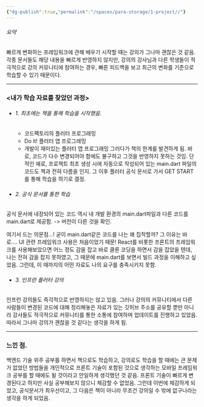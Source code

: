 ```yaml
---
{"dg-publish":true,"permalink":"/spaces/para-storage/1-project//"}
---
```


###### 요약
빠르게 변화하는 프레임워크에 관해 배우기 시작할 때는 강의가 그나마 괜찮은 것 같음. 각종 문서들도 해당 내용을 빠르게 반영하지 않지만, 강의의 강사님과 다른 학생들이 적극적으로 강의 커뮤니티에 참여하는 경우, 빠른 피드백을 보고 최근의 변화를 기준으로 학습할 수 있기 때문이다.

---
### <내가 학습 자료를 찾았던 과정>  
  - ###### 1. 최초에는 책을 통해 학습을 시작했음.
	- 코드팩토리의 플러터 프로그래밍
	- Do it! 플러터 앱 프로그래밍
	- 개발이 재미있는 플러터 앱 프로그래밍
그러다가 책의 한계를 발견하게 됨. 바로, 코드가 다수 변경되어야 함에도 불구하고 그것을 반영하지 못하는 것임. 
단적인 예로, 프로젝트 최초 생성 시에 자동으로 작성되어 있는 main.dart 파일의 코드도 책과 전혀 다름을 인지. 그 이후 플러터 공식 문서로 가서 GET START 를 통해 학습을 하기로 결정.

- ###### 2. 공식 문서를 통한 학습
공식 문서에 내장되어 있는 코드 역시 내 개발 환경의 main.dart파일과 다른 코드를 main.dart로 제공함. -> 버전이 다른 것을 확인.

여기서 드는 의문점...! 굳이 main.dart같은 코드를 나는 왜 집착할까?
그 이유는 바로.... UI 관련 프레임워크 사용은 처음이었기 때문! React를 비롯한 프론트의 프레임워크를 사용해보았으면 어느 정도 감을 잡고 바로 클론 코딩을 하면서 감을 잡았을 텐데, 나는 전혀 감을 잡지 못하였고, 그 때문에 main.dart를 보면서 빌드 과정을 이해하고 싶었음. 그런데, 이 때까지의 어떤 자료도 나의 요구를 충족시키지 못함.


- ###### 3. 인프런 플러터 강의
인프런 강의들도 즉각적으로 반영하지는 않고 있음. 그러나 강의의 커뮤니티에서 다른 사람들이 변경된 코드에 대해 정리해놓은 자료가 있는 깃허브 주소를 공유할 뿐만 아니라 강사들도 적극적으로 커뮤니티를 통한 소통에 참여하며 업데이트를 진행하고 있었음. 따라서 그나마 강의가 괜찮을 것 같다는 생각을 하게 됨.


---
### 느낀 점.
백엔드 기술 위주 공부를 하면서 책으로도 학습하고, 강의로도 학습을 할 때에는 큰 문제가 없었던 방법들을 개인적으로 프론트 기술이 포함된 것으로 생각하는 모바일 프레임워크 공부를 할 때에도 될 것이라고 안일하게 생각했던 것 같음.
프론트 기술이 빠르게 변경된다고 하지만 사실 공부해보지 않으니 체감할 수 없었음. 그런데 이번에 체감하게 되었고, 공식문서가 최우선이고, 그 다음은 책이 아니라 무조건 강의일 수 밖에 없구나라는 생각을 하게 되었음.